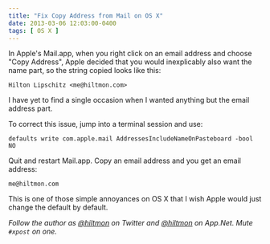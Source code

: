 ```yaml
---
title: "Fix Copy Address from Mail on OS X"
date: 2013-03-06 12:03:00-0400
tags: [ OS X ]
---
```


In Apple's Mail.app, when you right click on an email address and choose "Copy Address", Apple decided that you would inexplicably also want the name part, so the string copied looks like this:

	Hilton Lipschitz <me@hiltmon.com>

I have yet to find a single occasion when I wanted anything but the email address part.

To correct this issue, jump into a terminal session and use:

	defaults write com.apple.mail AddressesIncludeNameOnPasteboard -bool NO

Quit and restart Mail.app. Copy an email address and you get an email address:

	me@hiltmon.com

This is one of those simple annoyances on OS X that I wish Apple would just change the default by default.

*Follow the author as [@hiltmon](https://twitter.com/hiltmon) on Twitter and [@hiltmon](http://alpha.app.net/hiltmon) on App.Net. Mute `#xpost` on one.*

